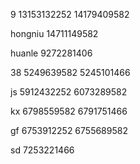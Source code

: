 9
13153132252
14179409582

hongniu
14711149582

huanle
9272281406


38
5249639582
5245101466

js
5912432252
6073289582


kx
6798559582
6791751466

gf
6753912252
6755689582

sd
7253221466

